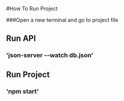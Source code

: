 #How To Run Project

###Open a new terminal and go to project file

## Run API

### 'json-server --watch db.json'

## Run Project

### 'npm start'
